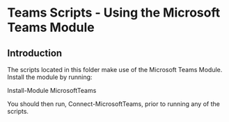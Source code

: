 # Teams Scripts - Using the Microsoft Teams Module

## Introduction

The scripts located in this folder make use of the Microsoft Teams Module. Install the module by running:

Install-Module MicrosoftTeams

You should then run, Connect-MicrosoftTeams, prior to running any of the scripts.
